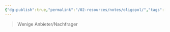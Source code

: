 ```yaml
---
{"dg-publish":true,"permalink":"/02-resources/notes/oligopol/","tags":["BWL"]}
---
```


>Wenige Anbieter/Nachfrager